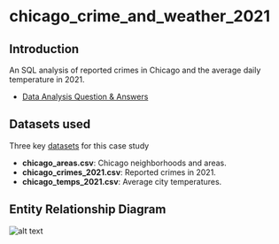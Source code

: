 # chicago_crime_and_weather_2021

## Introduction
An SQL analysis of reported crimes in Chicago and the average daily temperature in 2021.

* [Data Analysis Question & Answers](https://github.com/iweld/chicago_crime_and_weather_2021/blob/main/questions_and_answers.md)

## Datasets used
Three key [datasets](https://github.com/iweld/chicago_crime_and_weather_2021/tree/main/csv) for this case study
- <strong>chicago_areas.csv</strong>: Chicago neighborhoods and areas.
- <strong>chicago_crimes_2021.csv</strong>: Reported crimes in 2021.
- <strong>chicago_temps_2021.csv</strong>: Average city temperatures.

## Entity Relationship Diagram
![alt text](https://github.com/iweld/chicago_crime_and_weather_2021/blob/main/ERD.JPG)

